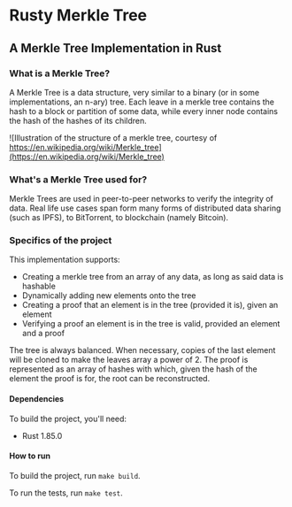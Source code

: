 # Rusty Merkle Tree
## A Merkle Tree Implementation in Rust

### What is a Merkle Tree?

A Merkle Tree is a data structure, very similar to a binary (or in some implementations, an n-ary) tree. Each leave in a merkle tree contains the hash to a block or partition of some data, while every inner node contains the hash of the hashes of its children.

![Illustration of the structure of a merkle tree, courtesy of https://en.wikipedia.org/wiki/Merkle_tree](https://en.wikipedia.org/wiki/Merkle_tree)

### What's a Merkle Tree used for? 

Merkle Trees are used in peer-to-peer networks to verify the integrity of data. Real life use cases span form many forms of distributed data sharing (such as IPFS), to BitTorrent, to blockchain (namely Bitcoin).

### Specifics of the project

This implementation supports:
- Creating a merkle tree from an array of any data, as long as said data is hashable
- Dynamically adding new elements onto the tree
- Creating a proof that an element is in the tree (provided it is), given an element
- Verifying a proof an element is in the tree is valid, provided an element and a proof

The tree is always balanced. When necessary, copies of the last element will be cloned to make the leaves array a power of 2. The proof is represented as an array of hashes with which, given the hash of the element the proof is for, the root can be reconstructed.

#### Dependencies

To build the project, you'll need:

- Rust 1.85.0

#### How to run

To build the project, run ```make build```.

To run the tests, run ```make test```.
